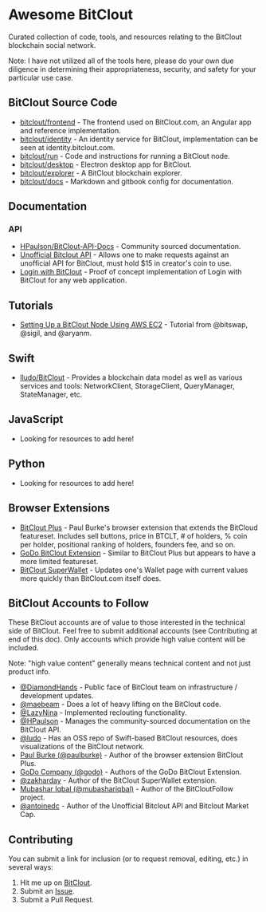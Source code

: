 # Awesome BitClout

Curated collection of code, tools, and resources relating to the BitClout blockchain social network.

Note: I have not utilized all of the tools here, please do your own due diligence in determining their appropriateness, security, and safety for your particular use case.

## BitClout Source Code
- [bitclout/frontend](https://github.com/bitclout/frontend) - The frontend used on BitClout.com, an Angular app and reference implementation.
- [bitclout/identity](https://github.com/bitclout/identity) - An identity service for BitClout, implementation can be seen at identity.bitclout.com.
- [bitclout/run](https://github.com/bitclout/run) - Code and instructions for running a BitClout node.
- [bitclout/desktop](https://github.com/bitclout/desktop) - Electron desktop app for BitClout.
- [bitclout/explorer](https://github.com/bitclout/explorer) - A BitClout blockchain explorer.
- [bitclout/docs](https://github.com/bitclout/docs) - Markdown and gitbook config for documentation.

## Documentation

### API

- [HPaulson/BitClout-API-Docs](https://github.com/HPaulson/BitClout-API-Docs) - Community sourced documentation.
- [Unofficial Bitclout API](https://www.bitcloutapi.net/) - Allows one to make requests against an unofficial API for BitClout, must hold $15 in creator's coin to use.
- [Login with BitClout](https://github.com/mubashariqbal/login-with-bitclout) - Proof of concept implementation of Login with BitClout for any web application.

## Tutorials
- [Setting Up a BitClout Node Using AWS EC2](https://docs.bitswap.network/setting-up-a-bitclout-node-using-aws-ec2) - Tutorial from @bitswap, @sigil, and @aryanm.

## Swift

- [lludo/BitClout](https://github.com/lludo/BitClout) - Provides a blockchain data model as well as various services and tools: NetworkClient, StorageClient, QueryManager, StateManager, etc.

## JavaScript

- Looking for resources to add here!

## Python

- Looking for resources to add here!

## Browser Extensions
- [BitClout Plus](https://github.com/iPaulPro/BitCloutPlus) - Paul Burke's browser extension that extends the BitCloud featureset. Includes sell buttons, price in BTCLT, # of holders, % coin per holder, positional ranking of holders, founders fee, and so on.
- [GoDo BitClout Extension](https://github.com/godocompany/bitclout-extension) - Similar to BitClout Plus but appears to have a more limited featureset.
- [BitClout SuperWallet](https://github.com/ZakharDay/bitclout-superwallet) - Updates one's Wallet page with current values more quickly than BitClout.com itself does.

## BitClout Accounts to Follow

These BitClout accounts are of value to those interested in the technical side of BitClout. Feel free to submit additional accounts (see Contributing at end of this doc). Only accounts which provide high value content will be included.

Note: "high value content" generally means technical content and not just product info.

- [@DiamondHands](https://bitclout.com/u/diamondhands) - Public face of BitClout team on infrastructure / development updates.
- [@maebeam](https://bitclout.com/u/maebeam) - Does a lot of heavy lifting on the BitClout code.
- [@LazyNina](https://bitclout.com/u/LazyNina) - Implemented reclouting functionality.
- [@HPaulson](https://bitclout.com/u/HPaulson) - Manages the community-sourced documentation on the BitClout API. 
- [@ludo](https://bitclout.com/u/ludo) - Has an OSS repo of Swift-based BitClout resources, does visualizations of the BitClout network.
- [Paul Burke (@paulburke)](https://bitclout.com/u/paulburke) - Author of the browser extension BitClout Plus.
- [GoDo Company (@godo)](https://bitclout.com/u/GoDo) - Authors of the GoDo BitClout Extension.
- [@zakharday](https://bitclout.com/u/zakharday) - Author of the BitClout SuperWallet extension.
- [Mubashar Iqbal (@mubashariqbal)](https://bitclout.com/u/mubashariqbal) - Author of the BitCloutFollow project.
- [@antoinedc](https://bitclout.com/u/antoinedc) - Author of the Unofficial Bitclout API and Bitclout Market Cap.

## Contributing
You can submit a link for inclusion (or to request removal, editing, etc.) in several ways:
1. Hit me up on [BitClout](https://bitclout.com/u/davemackey).
2. Submit an [Issue](https://github.com/davidshq/awesome-bitclout/issues/new).
3. Submit a Pull Request.
